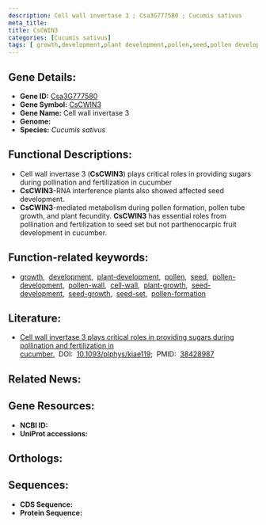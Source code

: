 ```yaml
---
description: Cell wall invertase 3 ; Csa3G777580 ; Cucumis sativus
meta_title:
title: CsCWIN3
categories: [Cucumis sativus]
tags: [ growth,development,plant development,pollen,seed,pollen development,pollen wall,cell wall,plant growth,seed development,seed growth,seed set,pollen formation ]
---
```


## Gene Details:
- **Gene ID:** [Csa3G777580]()
- **Gene Symbol:** <u>CsCWIN3</u>
- **Gene Name:** Cell wall invertase 3
- **Genome:** []()
- **Species:** *Cucumis sativus*

## Functional Descriptions:
   - Cell wall invertase 3 (**CsCWIN3**) plays critical roles in providing sugars during pollination and fertilization in cucumber
   - **CsCWIN3**-RNA interference plants also showed affected seed development.
   - **CsCWIN3**-mediated metabolism during pollen formation, pollen tube growth, and plant fecundity. **CsCWIN3** has essential roles from pollination and fertilization to seed set but not parthenocarpic fruit development in cucumber.

## Function-related keywords:
   - [growth](/tags/growth/),&nbsp;&nbsp;[development](/tags/development/),&nbsp;&nbsp;[plant-development](/tags/plant-development/),&nbsp;&nbsp;[pollen](/tags/pollen/),&nbsp;&nbsp;[seed](/tags/seed/),&nbsp;&nbsp;[pollen-development](/tags/pollen-development/),&nbsp;&nbsp;[pollen-wall](/tags/pollen-wall/),&nbsp;&nbsp;[cell-wall](/tags/cell-wall/),&nbsp;&nbsp;[plant-growth](/tags/plant-growth/),&nbsp;&nbsp;[seed-development](/tags/seed-development/),&nbsp;&nbsp;[seed-growth](/tags/seed-growth/),&nbsp;&nbsp;[seed-set](/tags/seed-set/),&nbsp;&nbsp;[pollen-formation](/tags/pollen-formation/)

## Literature:
   - [Cell wall invertase 3 plays critical roles in providing sugars during pollination and fertilization in cucumber.](https://doi.org/10.1093/plphys/kiae119)&nbsp;&nbsp;DOI:&nbsp;&nbsp;[10.1093/plphys/kiae119](https://doi.org/10.1093/plphys/kiae119);&nbsp;&nbsp;PMID:&nbsp;&nbsp;[38428987](https://pubmed.ncbi.nlm.nih.gov/38428987/)

## Related News:

## Gene Resources:
- **NCBI ID:**  [](https://www.ncbi.nlm.nih.gov/gene/?term=)
- **UniProt accessions:**  [](https://www.uniprot.org/uniprotkb//entry)

## Orthologs:

## Sequences:
- **CDS Sequence:**
- **Protein Sequence:**
